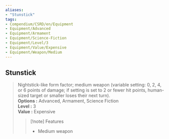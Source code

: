 ```yaml
---
aliases:
- "Stunstick"
tags:
- Compendium/CSRD/en/Equipment
- Equipment/Advanced
- Equipment/Armament
- Equipment/Science-Fiction
- Equipment/Level/3
- Equipment/Value/Expensive
- Equipment/Weapon/Medium
---
```


  
## Stunstick  
  
>Nightstick-like form factor; medium weapon (variable setting: 0, 2, 4, or 6 points of damage; if setting is set to 2 or fewer hit points, human-sized target or smaller loses their next turn).  
> **Options :** Advanced, Armament, Science Fiction  
> **Level :** 3  
> **Value :** Expensive  
>>[!note] Features  
>> - Medium weapon